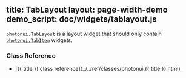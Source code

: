 title: TabLayout
layout: page-width-demo
demo_script: doc/widgets/tablayout.js
---

`photonui.TabLayout` is a layout widget that should only contain [`photonui.TabItem`][tabitemdoc] widgets.

[tabitemdoc]: tabitem.html


### Class Reference

* [{{ title }} class reference](../../ref/classes/photonui.{{ title }}.html)


